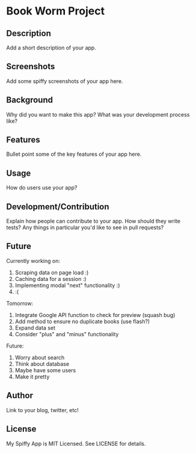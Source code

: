 # Book Worm Project

## Description

Add a short description of your app.

## Screenshots

Add some spiffy screenshots of your app here.

## Background

Why did you want to make this app? What was your development process
like?

## Features

Bullet point some of the key features of your app here.

## Usage

How do users use your app?

## Development/Contribution

Explain how people can contribute to your app. How should they write tests?
Any things in particular you'd like to see in pull requests?

## Future

Currently working on:

1. Scraping data on page load :)
2. Caching data for a session :)
3. Implementing modal "next" functionality :)
4. :(

Tomorrow:
1. Integrate Google API function to check for preview (squash bug)
2. Add method to ensure no duplicate books (use flash?)
3. Expand data set
4. Consider "plus" and "minus" functionality

Future:
1. Worry about search
2. Think about database
3. Maybe have some users
4. Make it pretty

## Author

Link to your blog, twitter, etc!

## License

My Spiffy App is MIT Licensed. See LICENSE for details.
